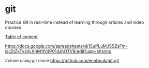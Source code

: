 # git
Practice Git in real-time instead of learning through articles and video courses

[Table of content](https://docs.google.com/spreadsheets/d/1SuPLuMJSSZsFm-iac5tZxTvsVLKhM1tVdP01dJhOTV8/edit?usp=sharing) 

https://docs.google.com/spreadsheets/d/1SuPLuMJSSZsFm-iac5tZxTvsVLKhM1tVdP01dJhOTV8/edit?usp=sharing

#clone using 
git clone https://github.com/ennbook/git.git

  
